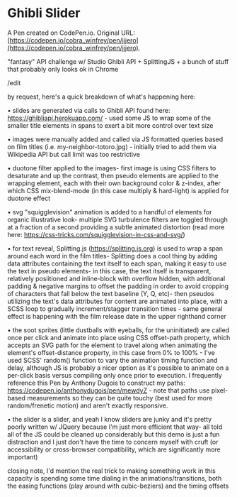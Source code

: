 # Ghibli Slider

A Pen created on CodePen.io. Original URL: [https://codepen.io/cobra_winfrey/pen/jjjero](https://codepen.io/cobra_winfrey/pen/jjjero).

"fantasy" API challenge w/ Studio Ghibli API + SplittingJS + a bunch of stuff that probably only looks ok in Chrome

/edit

by request, here's a quick breakdown of what's happening here:

• slides are generated via calls to Ghibli API found here: https://ghibliapi.herokuapp.com/ - used some JS to wrap some of the smaller title elements in spans to exert a bit more control over text size

• images were manually added and called via JS formatted queries based on film titles (i.e. my-neighbor-totoro.jpg) - initially tried to add them via Wikipedia API but call limit was too restrictive

• duotone filter applied to the images- first image is using CSS filters to desaturate and up the contrast, then pseudo elements are applied to the wrapping element, each with their own background color & z-index, after which CSS mix-blend-mode (in this case multiply & hard-light) is applied for duotone effect

• svg "squigglevision" animation is added to a handful of elements for organic illustrative look- multiple SVG turbulence filters are toggled through at a fraction of a second providing a subtle animated distortion (read more here: https://css-tricks.com/squigglevision-in-css-and-svg/)

• for text reveal, Splitting.js (https://splitting.js.org) is used to wrap a span around each word in the film titles- Splitting does a cool thing by adding data attributes containing the text itself to each span, making it easy to use the text in pseudo elements- in this case, the text itself is transparent, relatively posiitioned and inline-block with overflow hidden, with additional padding & negative margins to offset the padding in order to avoid cropping of characters that fall below the text baseline (Y, Q, etc)- then pseudos utilizing the text's data attributes for content are animated into place, with a SCSS loop to gradually increment/stagger transition times - same general effect is happening with the film release date in the upper righthand corner

• the soot sprites (little dustballs with eyeballs, for the uninitiated) are called once per click and animate into place using CSS offset-path property, which accepts an SVG path for the element to travel along when animating the element's offset-distance property, in this case from 0% to 100% - I've used SCSS' random() function to vary the animation timing function and delay, although JS is probably a nicer option as it's possible to animate on a per-click basis versus compiling only once prior to execution. I frequently reference this Pen by Anthony Dugois to construct my paths: https://codepen.io/anthonydugois/pen/mewdyZ - note that paths use pixel-based measurements so they can be quite touchy (best used for more random/frenetic motion) and aren't exactly responsive.

• the slider is a slider, and yeah I know sliders are junky and it's pretty poorly written w/ JQuery because I'm just more efficient that way- all told all of the JS could be cleaned up considerably but this demo is just a fun distraction and I just don't have the time to concern myself with cruft (or accessibility or cross-browser compatibility, which are significantly more important)

closing note, I'd mention the real trick to making something work in this capacity is spending some time dialing in the animations/transitions, both the easing functions (play around with cubic-beziers) and the timing offsets
